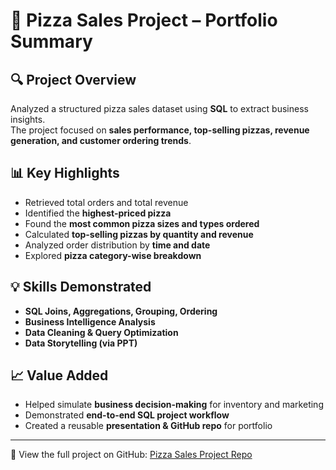 # 🍕 Pizza Sales Project – Portfolio Summary  

## 🔍 Project Overview  
Analyzed a structured pizza sales dataset using **SQL** to extract business insights.  
The project focused on **sales performance, top-selling pizzas, revenue generation, and customer ordering trends**.  

## 📊 Key Highlights  
- Retrieved total orders and total revenue  
- Identified the **highest-priced pizza**  
- Found the **most common pizza sizes and types ordered**  
- Calculated **top-selling pizzas by quantity and revenue**  
- Analyzed order distribution by **time and date**  
- Explored **pizza category-wise breakdown**  

## 💡 Skills Demonstrated  
- **SQL Joins, Aggregations, Grouping, Ordering**  
- **Business Intelligence Analysis**  
- **Data Cleaning & Query Optimization**  
- **Data Storytelling (via PPT)**  

## 📈 Value Added  
- Helped simulate **business decision-making** for inventory and marketing  
- Demonstrated **end-to-end SQL project workflow**  
- Created a reusable **presentation & GitHub repo** for portfolio  

---

📂 View the full project on GitHub: [Pizza Sales Project Repo](https://github.com/Mjabeen164/Pizza-Sales-Project-SQL-)  

